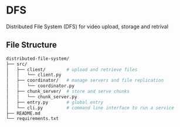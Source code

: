 # DFS
Distributed File System (DFS) for video upload, storage and retrival

## File Structure

```sh
distributed-file-system/
├── src/
│   ├── client/        # upload and retrieve files
│   │   └── client.py
│   ├── coordinator/   # manage servers and file replication
│   │   └── coordinator.py
│   ├── chunk_server/  # store and serve chunks
│   │   └── chunk_server.py
│   ├── entry.py       # global entry
│   └── cli.py         # command line interface to run a service
├── README.md
└── requirements.txt
```